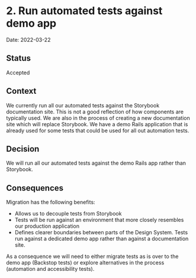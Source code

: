 # 2. Run automated tests against demo app

Date: 2022-03-22

## Status

Accepted

## Context

We currently run all our automated tests against the Storybook documentation site. This is not a good reflection of how components are typically used. We are also in the process of creating a new documentation site which will replace Storybook. We have a demo Rails application that is already used for some tests that could be used for all out automation tests.

## Decision

We will run all our automated tests against the demo Rails app rather than Storybook.

## Consequences

Migration has the following benefits:

- Allows us to decouple tests from Storybook
- Tests will be run against an environment that more closely resembles our production application
- Defines clearer boundaries between parts of the Design System. Tests run against a dedicated demo app rather than against a documentation site.

As a consequence we will need to either migrate tests as is over to the demo app (Backstop tests) or explore alternatives in the process (automation and accessibility tests).
